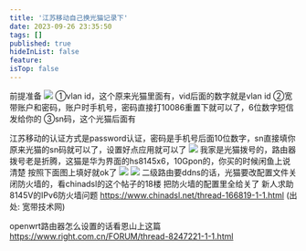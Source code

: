 ```yaml
---
title: '江苏移动自己换光猫记录下'
date: 2023-09-26 23:35:50
tags: []
published: true
hideInList: false
feature: 
isTop: false
---
```

前提准备
![](https://s3.qklg.net/img/202310212336783.png)
①vlan id，这个原来光猫里面有，vid后面的数字就是vlan id
②宽带账户和密码，账户时手机号，密码直接打10086重置下就可以了，6位数字短信发给你的
③sn码，这个光猫后面有

江苏移动的认证方式是password认证，密码是手机号后面10位数字，sn直接填你原来光猫的sn码就可以了，设置好点应用就可以了
![](https://s3.qklg.net/img/202310212336347.png)
我家是光猫拨号的，路由器拨号老是折腾，这猫是华为界面的hs8145x6，10Gpon的，你买的时候闲鱼上说清楚
按照下面图上填好就ok了
![](https://s3.qklg.net/img/202310212336913.png)
![](https://s3.qklg.net/img/202310212336529.png)
二级路由要ddns的话，光猫要改配置文件关闭防火墙的，看chinadsl的这个帖子的18楼
把防火墙的配置里全给关了
新人求助 8145V的IPv6防火墙问题
<https://www.chinadsl.net/thread-166819-1-1.html>
(出处: 宽带技术网)

openwrt路由器怎么设置的话看恩山上这篇
<https://www.right.com.cn/FORUM/thread-8247221-1-1.html>